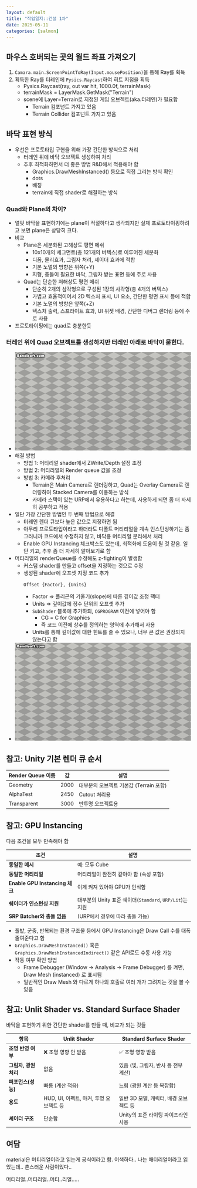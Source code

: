 ```yaml
---
layout: default
title: "작업일지::건설 1차"
date: 2025-05-11
categories: [salmon]
---
```


## 마우스 호버되는 곳의 월드 좌표 가져오기
1. `Camara.main.ScreenPointToRay(Input.mousePosition)`을 통해 Ray를 획득
2. 획득한 Ray를 터레인에 `Pysics.Raycast`하여 히트 지점을 획득
    - Pysics.Raycast(ray, out var hit, 1000.0f, terrainMask)
    - terrainMask = LayerMask.GetMask("Terrain")
    - scene에 Layer=Terrain로 지정된 게임 오브젝트(aka.터레인)가 필요함
        - Terrain 컴포넌트 가지고 있음
        - Terrain Collider 컴포넌트 가지고 있음


## 바닥 표현 방식
- 우선은 프로토타입 구현을 위해 가장 간단한 방식으로 처리
    - 터레인 위에 바닥 오브젝트 생성하여 처리
    - 추후 최적화하면서 더 좋은 방법 R&D해서 적용해야 함
        - Graphics.DrawMeshInstanced() 등으로 직접 그리는 방식 확인
        - dots
        - 배칭
        - terrain에 직접 shader로 해결하는 방식

### Quad와 Plane의 차이?
- 얼핏 바닥을 표현하기에는 plane이 적절하다고 생각되지만 실제 프로토타이핑하려고 보면 plane은 상당히 크다.
- 비교
    - Plane은 세분화된 고해상도 평면 메쉬
        - 10x10개의 세그먼트(총 121개의 버텍스)로 이루어진 세분화
        - 디폼, 물리효과, 그림자 처리, 셰이더 효과에 적합
        - 기본 노멀의 방향은 위쪽(+Y)
        - 지형, 충돌이 필요한 바닥, 그림자 받는 표면 등에 주로 사용
    - Quad는 단순한 저해상도 평면 메쉬
        - 단순히 2개의 삼각형으로 구성된 1장의 사각형(총 4개의 버텍스)
        - 가볍고 효율적이어서 2D 텍스처 표시, UI 요소, 간단한 평면 표시 등에 적합
        - 기본 노멀의 방향은 앞쪽(+Z)
        - 텍스처 출력, 스프라이트 효과, UI 위젯 배경, 간단한 디버그 렌더링 등에 주로 사용
- 프로토타이핑에는 quad로 충분한듯


### 터레인 위에 Quad 오브젝트를 생성하지만 터레인 아래로 바닥이 묻힌다.
- ![terrain과 floor간의 z-fighting](/assets/images/construction-zfighting-1.gif)
- 해결 방법
    - 방법 1: 머티리얼 shader에서 ZWrite/Depth 설정 조정
    - 방법 2: 머티리얼의 Render queue 값을 조정
    - 방법 3: 카메라 후처리
        - Terrain은 Main Camera로 렌더링하고, Quad는 Overlay Camera로 렌더링하여 Stacked Camera를 이용하는 방식
        - 카메라 스택이 있는 URP에서 유용하다고 하는데, 사용하게 되면 좀 더 자세히 공부하고 적용
- 일단 가장 간단한 방법인 두 번째 방법으로 해결
    - 터레인 렌더 큐보다 높은 값으로 지정하면 됨
    - 아무리 프로토타입이라고 하더라도 디폴트 머티리얼을 계속 인스턴싱하기는 좀 그러니까 코드에서 수정하지 않고, 바닥용 머티리얼 분리해서 처리
    - Enable GPU Instancing 체크박스도 있는데, 최적화에 도움이 될 것 같음. 일단 키고, 추후 좀 더 자세히 알아보기로 함
- 머티리얼의 renderQueue를 수정해도 z-fighting이 발생함
    - 커스텀 shader를 만들고 offset을 지정하는 것으로 수정
    - 생성된 shader에 오프셋 지정 코드 추가
        ```
        Offset {Factor}, {Units}
        ```
        - Factor => 폴리곤의 기울기(slope)에 따른 깊이값 조정 팩터
        - Units => 깊이값에 정수 단위의 오프셋 추가
        - `SubShader` 블록에 추가하되, `CGPROGRAM` 이전에 넣어야 함
            - CG = C for Graphics
            - 즉 코드 이전에 상수를 정의하는 영역에 추가해서 사용
        - Units를 통해 깊이값에 대한 힌트를 줄 수 있으나, 너무 큰 값은 권장되지 않는다고 함
- ![해결하였다](/assets/images/construction-zfighting-2.gif)


## 참고: Unity 기본 렌더 큐 순서

| Render Queue 이름 | 값    | 설명                         |
| --------------- | ---- | -------------------------- |
| Geometry        | 2000 | 대부분의 오브젝트 기본값 (Terrain 포함) |
| AlphaTest       | 2450 | Cutout 처리용                 |
| Transparent     | 3000 | 반투명 오브젝트용                  |


## 참고: GPU Instancing
다음 조건을 모두 만족해야 함

| 조건                           | 설명                                           |
| ---------------------------- | -------------------------------------------- |
| **동일한 메시**                   | 예: 모두 Cube                                   |
| **동일한 머티리얼**                 | 머티리얼이 완전히 같아야 함 (속성 포함)                      |
| **Enable GPU Instancing 체크** | 이게 켜져 있어야 GPU가 인식함                           |
| **쉐이더가 인스턴싱 지원**             | 대부분의 Unity 표준 쉐이더(`Standard`, `URP/Lit`)는 지원 |
| **SRP Batcher와 충돌 없음**       | (URP에서 경우에 따라 충돌 가능)                         |

- 풀밭, 군중, 반복되는 환경 구조물 등에서 GPU Instancing은 Draw Call 수를 대폭 줄여준다고 함
- `Graphics.DrawMeshInstanced()` 혹은 `Graphics.DrawMeshInstancedIndirect()` 같은 API로도 수동 사용 가능
- 작동 여부 확인 방법
    - Frame Debugger (Window → Analysis → Frame Debugger) 를 켜면, Draw Mesh (instanced) 로 표시됨
    - 일반적인 Draw Mesh 와 다르게 하나의 호출로 여러 개가 그려지는 것을 볼 수 있음


## 참고: Unlit Shader vs. Standard Surface Shader
바닥을 표현하기 위한 간단한 shader를 만들 때, 비교가 되는 것들

| 항목             | **Unlit Shader**            | **Standard Surface Shader** |
| -------------- | --------------------------- | --------------------------- |
| **조명 반영 여부**   | ❌ 조명 영향 안 받음                | ✅ 조명 영향 받음                  |
| **그림자, 광원 처리** | 없음                          | 있음 (빛, 그림자, 반사 등 전부 계산)     |
| **퍼포먼스(성능)**   | 빠름 (계산 적음)                  | 느림 (광원 계산 등 복잡함)            |
| **용도**         | HUD, UI, 이펙트, 마커, 투명 오브젝트 등 | 일반 3D 모델, 캐릭터, 배경 오브젝트 등    |
| **셰이더 구조**     | 단순함                         | Unity의 표준 라이팅 파이프라인 사용      |



## 여담
material은 머티리얼이라고 읽는게 공식이라고 함. 어색하다.. 나는 매터리얼이라고 읽었는데.. 촌스러운 사람이었다..

머티리얼..머티리얼..머티..리얼.....

